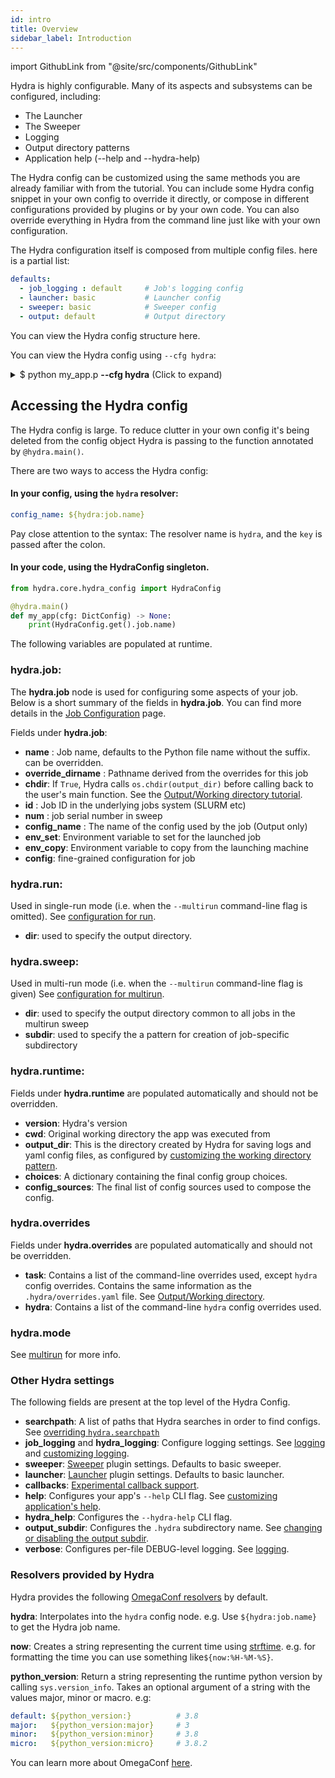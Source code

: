 ```yaml
---
id: intro
title: Overview
sidebar_label: Introduction
---
```


import GithubLink from "@site/src/components/GithubLink"

Hydra is highly configurable. Many of its aspects and subsystems can be configured, including:
* The Launcher
* The Sweeper
* Logging
* Output directory patterns
* Application help (--help and --hydra-help)

The Hydra config can be customized using the same methods you are already familiar with from the tutorial.
You can include some Hydra config snippet in your own config to override it directly, or compose in different
configurations provided by plugins or by your own code. You can also override everything in Hydra from the command
line just like with your own configuration.

The Hydra configuration itself is composed from multiple config files. here is a partial list:
```yaml title="hydra/config"
defaults:
  - job_logging : default     # Job's logging config
  - launcher: basic           # Launcher config
  - sweeper: basic            # Sweeper config
  - output: default           # Output directory
```
You can view the Hydra config structure <GithubLink to="hydra/conf/__init__.py">here</GithubLink>.

You can view the Hydra config using `--cfg hydra`:
<details>
<summary> $ python my_app.p <b>--cfg hydra</b> (Click to expand)</summary>

  ```yaml
  hydra:
    run:
      dir: outputs/${now:%Y-%m-%d}/${now:%H-%M-%S}
    sweep:
      dir: multirun/${now:%Y-%m-%d}/${now:%H-%M-%S}
      subdir: ${hydra.job.num}
    launcher:
      _target_: hydra._internal.core_plugins.basic_launcher.BasicLauncher
    sweeper:
      _target_: hydra._internal.core_plugins.basic_sweeper.BasicSweeper
      max_batch_size: null
    hydra_logging:
      version: 1
      formatters:
      ...
  ```
</details>


## Accessing the Hydra config
The Hydra config is large. To reduce clutter in your own config it's being deleted from the config object
Hydra is passing to the function annotated by `@hydra.main()`.

There are two ways to access the Hydra config:

#### In your config, using the `hydra` resolver:
```yaml
config_name: ${hydra:job.name}
```
Pay close attention to the syntax: The resolver name is `hydra`, and the `key` is passed after the colon.

#### In your code, using the HydraConfig singleton.
```python
from hydra.core.hydra_config import HydraConfig

@hydra.main()
def my_app(cfg: DictConfig) -> None:
    print(HydraConfig.get().job.name)
```

The following variables are populated at runtime.

### hydra.job:
The **hydra.job** node is used for configuring some aspects of your job.
Below is a short summary of the fields in **hydra.job**.
You can find more details in the [Job Configuration](job.md) page.

Fields under **hydra.job**:
- **name** : Job name, defaults to the Python file name without the suffix. can be overridden.
- **override_dirname** : Pathname derived from the overrides for this job
- **chdir**: If `True`, Hydra calls `os.chdir(output_dir)` before calling back to the user's main function.
  See the [Output/Working directory tutorial](tutorials/basic/running_your_app/3_working_directory.md#automatically-change-current-working-dir-to-jobs-output-dir).
- **id** : Job ID in the underlying jobs system (SLURM etc)
- **num** : job serial number in sweep
- **config_name** : The name of the config used by the job (Output only)
- **env_set**: Environment variable to set for the launched job
- **env_copy**: Environment variable to copy from the launching machine
- **config**: fine-grained configuration for job

### hydra.run:
Used in single-run mode (i.e. when the `--multirun` command-line flag is omitted).
See [configuration for run](workdir.md#configuration-for-run).
- **dir**: used to specify the output directory.

### hydra.sweep:
Used in multi-run mode (i.e. when the `--multirun` command-line flag is given)
See [configuration for multirun](workdir.md#configuration-for-multirun).
- **dir**: used to specify the output directory common to all jobs in the multirun sweep
- **subdir**: used to specify the a pattern for creation of job-specific subdirectory

### hydra.runtime:
Fields under **hydra.runtime** are populated automatically and should not be overridden.
- **version**: Hydra's version
- **cwd**: Original working directory the app was executed from
- **output_dir**: This is the directory created by Hydra for saving logs and
  yaml config files, as configured by [customizing the working directory pattern](workdir.md).
- **choices**: A dictionary containing the final config group choices.
- **config_sources**: The final list of config sources used to compose the config.

### hydra.overrides
Fields under **hydra.overrides** are populated automatically and should not be overridden.
- **task**: Contains a list of the command-line overrides used, except `hydra` config overrides.
  Contains the same information as the `.hydra/overrides.yaml` file.
  See [Output/Working directory](/tutorials/basic/running_your_app/3_working_directory.md).
- **hydra**: Contains a list of the command-line `hydra` config overrides used.

### hydra.mode
See [multirun](/tutorials/basic/running_your_app/2_multirun.md) for more info.

### Other Hydra settings
The following fields are present at the top level of the Hydra Config.
- **searchpath**: A list of paths that Hydra searches in order to find configs.
  See [overriding `hydra.searchpath`](advanced/search_path.md#overriding-hydrasearchpath-config)
- **job_logging** and **hydra_logging**: Configure logging settings.
  See [logging](/tutorials/basic/running_your_app/4_logging.md) and [customizing logging](logging.md).
- **sweeper**: [Sweeper](/tutorials/basic/running_your_app/2_multirun.md#sweeper) plugin settings. Defaults to basic sweeper.
- **launcher**: [Launcher](/tutorials/basic/running_your_app/2_multirun.md#launcher) plugin settings. Defaults to basic launcher.
- **callbacks**: [Experimental callback support](/experimental/callbacks.md).
- **help**: Configures your app's `--help` CLI flag. See [customizing application's help](app_help.md).
- **hydra_help**: Configures the `--hydra-help` CLI flag.
- **output_subdir**: Configures the `.hydra` subdirectory name.
  See [changing or disabling the output subdir](/tutorials/basic/running_your_app/3_working_directory.md#changing-or-disabling-hydras-output-subdir).
- **verbose**: Configures per-file DEBUG-level logging.
  See [logging](/tutorials/basic/running_your_app/4_logging.md).


### Resolvers provided by Hydra
Hydra provides the following [OmegaConf resolvers](https://omegaconf.readthedocs.io/en/latest/usage.html#resolvers) by default.

**hydra**: Interpolates into the `hydra` config node. e.g. Use `${hydra:job.name}` to get the Hydra job name.

**now**: Creates a string representing the current time using
[strftime](https://docs.python.org/3/library/datetime.html#strftime-and-strptime-behavior).
e.g. for formatting the time you can use something like`${now:%H-%M-%S}`.

**python_version**: Return a string representing the runtime python version by calling `sys.version_info`.
Takes an optional argument of a string with the values major, minor or macro.
e.g:
```yaml
default: ${python_version:}          # 3.8
major:   ${python_version:major}     # 3
minor:   ${python_version:minor}     # 3.8
micro:   ${python_version:micro}     # 3.8.2
```

You can learn more about OmegaConf <a class="external" href="https://omegaconf.readthedocs.io/en/latest/usage.html#access-and-manipulation" target="_blank">here</a>.
